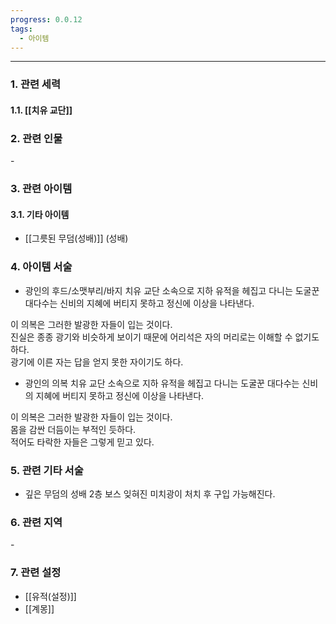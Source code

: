 ```yaml
---
progress: 0.0.12
tags:
  - 아이템
---
```

---
### 1. 관련 세력 
#### 1.1. [[치유 교단]]

### 2. 관련 인물
\-
### 3. 관련 아이템
#### 3.1. 기타 아이템
- [[그릇된 무덤(성배)]] (성배)

### 4. 아이템 서술
- 광인의 후드/소맷부리/바지
치유 교단 소속으로 지하 유적을 헤집고 다니는 도굴꾼 대다수는 신비의 지혜에 버티지 못하고 정신에 이상을 나타낸다.  
  
이 의복은 그러한 발광한 자들이 입는 것이다.  
진실은 종종 광기와 비슷하게 보이기 때문에 어리석은 자의 머리로는 이해할 수 없기도 하다.  
광기에 이른 자는 답을 얻지 못한 자이기도 하다.

- 광인의 의복
치유 교단 소속으로 지하 유적을 헤집고 다니는 도굴꾼 대다수는 신비의 지혜에 버티지 못하고 정신에 이상을 나타낸다.  
  
이 의복은 그러한 발광한 자들이 입는 것이다.  
몸을 감싼 더듬이는 부적인 듯하다.  
적어도 타락한 자들은 그렇게 믿고 있다.

### 5. 관련 기타 서술
- 깊은 무덤의 성배 2층 보스 잊혀진 미치광이 처치 후 구입 가능해진다.
### 6. 관련 지역
\-
### 7. 관련 설정
- [[유적(설정)]]
- [[계몽]]